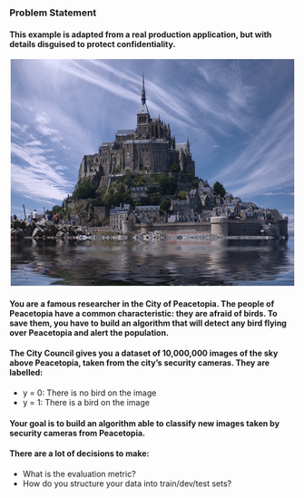 ### Problem Statement
#### This example is adapted from a real production application, but with details disguised to protect confidentiality.
<div align=center><img src="https://github.com/Kiiiiii123/Coursera-DL-AndrewNg/blob/master/imgs/Alcazar.jpg"width="500"height="400"/></div>

#### You are a famous researcher in the City of Peacetopia. The people of Peacetopia have a common characteristic: they are afraid of birds. To save them, you have to build an algorithm that will detect any bird flying over Peacetopia and alert the population.

#### The City Council gives you a dataset of 10,000,000 images of the sky above Peacetopia, taken from the city’s security cameras. They are labelled:
- y = 0: There is no bird on the image
- y = 1: There is a bird on the image
#### Your goal is to build an algorithm able to classify new images taken by security cameras from Peacetopia.
#### There are a lot of decisions to make:
- What is the evaluation metric?
- How do you structure your data into train/dev/test sets?
